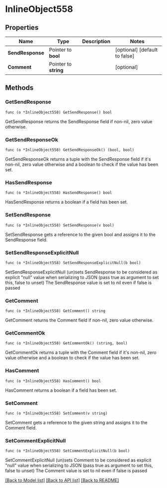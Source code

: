 # InlineObject558

## Properties

Name | Type | Description | Notes
------------ | ------------- | ------------- | -------------
**SendResponse** | Pointer to **bool** |  | [optional] [default to false]
**Comment** | Pointer to **string** |  | [optional] 

## Methods

### GetSendResponse

`func (o *InlineObject558) GetSendResponse() bool`

GetSendResponse returns the SendResponse field if non-nil, zero value otherwise.

### GetSendResponseOk

`func (o *InlineObject558) GetSendResponseOk() (bool, bool)`

GetSendResponseOk returns a tuple with the SendResponse field if it's non-nil, zero value otherwise
and a boolean to check if the value has been set.

### HasSendResponse

`func (o *InlineObject558) HasSendResponse() bool`

HasSendResponse returns a boolean if a field has been set.

### SetSendResponse

`func (o *InlineObject558) SetSendResponse(v bool)`

SetSendResponse gets a reference to the given bool and assigns it to the SendResponse field.

### SetSendResponseExplicitNull

`func (o *InlineObject558) SetSendResponseExplicitNull(b bool)`

SetSendResponseExplicitNull (un)sets SendResponse to be considered as explicit "null" value
when serializing to JSON (pass true as argument to set this, false to unset)
The SendResponse value is set to nil even if false is passed
### GetComment

`func (o *InlineObject558) GetComment() string`

GetComment returns the Comment field if non-nil, zero value otherwise.

### GetCommentOk

`func (o *InlineObject558) GetCommentOk() (string, bool)`

GetCommentOk returns a tuple with the Comment field if it's non-nil, zero value otherwise
and a boolean to check if the value has been set.

### HasComment

`func (o *InlineObject558) HasComment() bool`

HasComment returns a boolean if a field has been set.

### SetComment

`func (o *InlineObject558) SetComment(v string)`

SetComment gets a reference to the given string and assigns it to the Comment field.

### SetCommentExplicitNull

`func (o *InlineObject558) SetCommentExplicitNull(b bool)`

SetCommentExplicitNull (un)sets Comment to be considered as explicit "null" value
when serializing to JSON (pass true as argument to set this, false to unset)
The Comment value is set to nil even if false is passed

[[Back to Model list]](../README.md#documentation-for-models) [[Back to API list]](../README.md#documentation-for-api-endpoints) [[Back to README]](../README.md)


